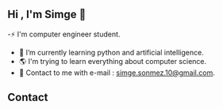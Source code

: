 ## Hi , I'm Simge 👋


 -⚡ I'm computer engineer student.
- 🌱 I’m currently learning python and artificial intelligence.
- 🌎 I'm trying to learn everything about computer science.
- 💬 Contact to me with e-mail : simge.sonmez.10@gmail.com. 

## Contact 





